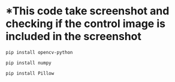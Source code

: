 # ***This code take screenshot and checking if the control image is included in the screenshot**

```
pip install opencv-python
```
```
pip install numpy
```
```
pip install Pillow
```
